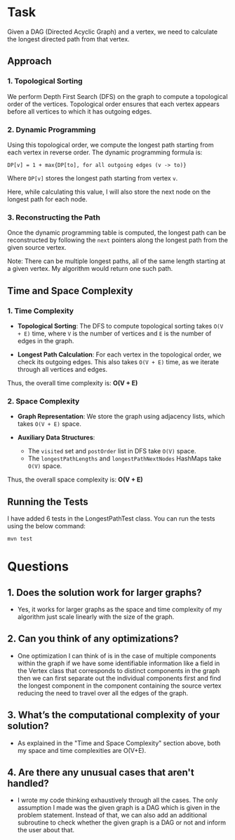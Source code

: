 
# Task

Given a DAG (Directed Acyclic Graph) and a vertex, we need to calculate the longest directed path from that vertex.

## Approach

### 1. Topological Sorting

We perform Depth First Search (DFS) on the graph to compute a topological order of the vertices. Topological order ensures that each vertex appears before all vertices to which it has outgoing edges.

### 2. Dynamic Programming

Using this topological order, we compute the longest path starting from each vertex in reverse order. The dynamic programming formula is:

`DP[v] = 1 + max{DP[to], for all outgoing edges (v -> to)}`

Where `DP[v]` stores the longest path starting from vertex `v`.

Here, while calculating this value, I will also store the next node on the longest path for each node.

### 3. Reconstructing the Path

Once the dynamic programming table is computed, the longest path can be reconstructed by following the `next` pointers along the longest path from the given source vertex.

Note: There can be multiple longest paths, all of the same length starting at a given vertex. My algorithm would return one such path.

## Time and Space Complexity

### 1. Time Complexity

- **Topological Sorting**: The DFS to compute topological sorting takes `O(V + E)` time, where `V` is the number of vertices and `E` is the number of edges in the graph.

- **Longest Path Calculation**: For each vertex in the topological order, we check its outgoing edges. This also takes `O(V + E)` time, as we iterate through all vertices and edges.

Thus, the overall time complexity is: **O(V + E)**


### 2. Space Complexity

- **Graph Representation**: We store the graph using adjacency lists, which takes `O(V + E)` space.

- **Auxiliary Data Structures**:
    - The `visited` set and `postOrder` list in DFS take `O(V)` space.
    - The `longestPathLengths` and `longestPathNextNodes` HashMaps take `O(V)` space.

Thus, the overall space complexity is: **O(V + E)**

## Running the Tests

I have added 6 tests in the LongestPathTest class. You can run the tests using the below command:

`mvn test`

# Questions
## 1. Does the solution work for larger graphs?
- Yes, it works for larger graphs as the space and time complexity of my algorithm just scale linearly with the size of the graph.  
## 2. Can you think of any optimizations?
- One optimization I can think of is in the case of multiple components within the graph if we have some identifiable information like a field in the Vertex class that corresponds to distinct components in the graph then we can first separate out the individual components first and find the longest component in the component containing the source vertex reducing the need to travel over all the edges of the graph. 
## 3. What’s the computational complexity of your solution?
- As explained in the "Time and Space Complexity" section above, both my space and time complexities are O(V+E).
## 4. Are there any unusual cases that aren't handled?
- I wrote my code thinking exhaustively through all the cases. The only assumption I made was the given graph is a DAG which is given in the problem statement. Instead of that, we can also add an additional subroutine to check whether the given graph is a DAG or not and inform the user about that. 